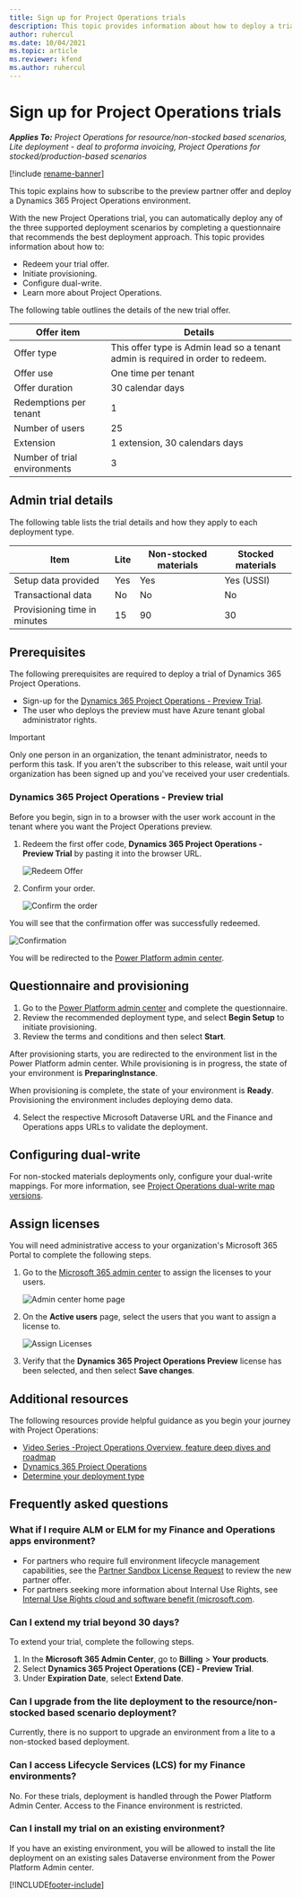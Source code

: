 ```yaml
---
title: Sign up for Project Operations trials
description: This topic provides information about how to deploy a trial of Dynamics 365 Project Operations.
author: ruhercul
ms.date: 10/04/2021
ms.topic: article
ms.reviewer: kfend 
ms.author: ruhercul
---
```


# Sign up for Project Operations trials 

_**Applies To:** Project Operations for resource/non-stocked based scenarios, Lite deployment - deal to proforma invoicing, Project Operations for stocked/production-based scenarios_ 

[!include [rename-banner](~/includes/cc-data-platform-banner.md)]

This topic explains how to subscribe to the preview partner offer and deploy a Dynamics 365 Project Operations environment.

With the new Project Operations trial, you can automatically deploy any of the three supported deployment scenarios by completing a questionnaire that recommends the best deployment approach. This topic provides information about how to:

- Redeem your trial offer.
- Initiate provisioning.
- Configure dual-write.
- Learn more about Project Operations. 

The following table outlines the details of the new trial offer.

| **Offer item**               | **Details**                                  |
|------------------------------|----------------------------------------------|
| Offer type                   | This offer type is Admin lead so a tenant admin is required in order to redeem. |
| Offer use                    | One time per tenant                          |
| Offer duration               | 30 calendar days                             |
| Redemptions per tenant       | 1                                            |
| Number of users              | 25                                           |
| Extension                    | 1 extension, 30 calendars days               |
| Number of trial environments | 3                                            |


## Admin trial details
The following table lists the trial details and how they apply to each deployment type.

| **Item**                      | **Lite**                                     | **Non-stocked materials** | **Stocked materials** |
|-------------------------------|----------------------------------------------|---------------------------|-----------------------|
| Setup data provided           | Yes                                          | Yes                       | Yes (USSI)            |
| Transactional data            | No                                           | No                        | No                    |
| Provisioning time in minutes  | 15                                           | 90                        | 30                    |
 
## Prerequisites
The following prerequisites are required to deploy a trial of Dynamics 365 Project Operations.

- Sign-up for the [Dynamics 365 Project Operations - Preview Trial](https://www.aka.ms/try-po).
- The user who deploys the preview must have Azure tenant global administrator rights.

> [!IMPORTANT]
> Only one person in an organization, the tenant administrator, needs to perform this task. If you aren't the subscriber to this release, wait until your organization has been signed up and you've received your user credentials.

### Dynamics 365 Project Operations - Preview trial 

Before you begin, sign in to a browser with the user work account in the tenant where you want the Project Operations preview.

1. Redeem the first offer code, **Dynamics 365 Project Operations - Preview Trial** by pasting it into the browser URL.

    ![Redeem Offer](./media/16RedeemFirstOfferNew.png)

2. Confirm your order.

    ![Confirm the order](./media/17ConfirmOrderNew.png)

  You will see that the confirmation offer was successfully redeemed.

   ![Confirmation](./media/18OrderConfirmationNew.png)

  You will be redirected to the [Power Platform admin center](https://admin.powerplatform.microsoft.com/projectoperationstrial).

## Questionnaire and provisioning

1.	Go to the [Power Platform admin center](https://admin.powerplatform.com/projectoperationstrial) and complete the questionnaire.  
2.	Review the recommended deployment type, and select **Begin Setup** to initiate provisioning.
3.	Review the terms and conditions and then select **Start**.

   After provisioning starts, you are redirected to the environment list in the Power Platform admin center. While provisioning is in progress, the state of your environment is **PreparingInstance**.
 
  When provisioning is complete, the state of your environment is **Ready**. Provisioning the environment includes deploying demo data.
 
4.	Select the respective Microsoft Dataverse URL and the Finance and Operations apps URLs to validate the deployment.

## Configuring dual-write
For non-stocked materials deployments only, configure your dual-write mappings. For more information, see [Project Operations dual-write map versions](resource-dual-write-maps.md).

## Assign licenses

You will need administrative access to your organization's Microsoft 365 Portal to complete the following steps.

1. Go to the [Microsoft 365 admin center](https://portal.office.com/) to assign the licenses to your users.

   ![Admin center home page](./media/14AdminPortal.png)

2. On the **Active users** page, select the users that you want to assign a license to.

   ![Assign Licenses](./media/15AssignLicenses.png)

3. Verify that the **Dynamics 365 Project Operations Preview**  license has been selected, and then select **Save changes**.

## Additional resources

The following resources provide helpful guidance as you begin your journey with Project Operations:

- [Video Series -Project Operations Overview, feature deep dives and roadmap](https://youtube.com/playlist?list=PLcakwueIHoT_LJ3Fr1tHnkPk5lioqE6uH)
- [Dynamics 365 Project Operations](/learn/modules/examine-dynamics-365-project-operations/)
- [Determine your deployment type](determine-deployment-type.md)

## Frequently asked questions

### What if I require ALM or ELM for my Finance and Operations apps environment?

- For partners who require full environment lifecycle management capabilities, see the [Partner Sandbox License Request](https://experience.dynamics.com/requestlicense) to review the new partner offer. 
- For partners seeking more information about Internal Use Rights, see [Internal Use Rights cloud and software benefit (microsoft.com](https://partner.microsoft.com/membership/internal-use-software).

### Can I extend my trial beyond 30 days?
To extend your trial, complete the following steps.

1. In the **Microsoft 365 Admin Center**, go to **Billing** > **Your products**.
2. Select **Dynamics 365 Project Operations (CE) - Preview Trial**.
3. Under **Expiration Date**, select **Extend Date**.

### Can I upgrade from the lite deployment to the resource/non-stocked based scenario deployment?
Currently, there is no support to upgrade an environment from a lite to a non-stocked based deployment.

### Can I access Lifecycle Services (LCS) for my Finance environments?  
No. For these trials, deployment is handled through the Power Platform Admin Center. Access to the Finance environment is restricted.

### Can I install my trial on an existing environment?
If you have an existing environment, you will be allowed to install the lite deployment on an existing sales Dataverse environment from the Power Platform Admin center.

[!INCLUDE[footer-include](../includes/footer-banner.md)]
